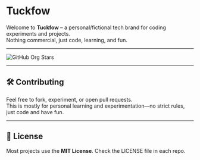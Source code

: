 # Tuckfow

Welcome to **Tuckfow** – a personal/fictional tech brand for coding experiments and projects.  
Nothing commercial, just code, learning, and fun.  

---

![GitHub Org Stars](https://img.shields.io/github/stars/tuckfow?style=for-the-badge)

---

## 🛠️ Contributing

Feel free to fork, experiment, or open pull requests.  
This is mostly for personal learning and experimentation—no strict rules, just code and have fun.  

---

## 📜 License

Most projects use the **MIT License**. Check the LICENSE file in each repo.
